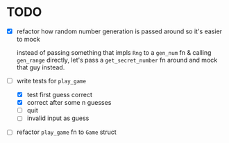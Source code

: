TODO
===

- [x] refactor how random number generation is passed around so it's easier to mock

  instead of passing something that impls `Rng` to a `gen_num` fn & calling
  `gen_range` directly, let's pass a `get_secret_number` fn around and mock
  that guy instead.

- [ ] write tests for `play_game`
  - [x] test first guess correct
  - [x] correct after some n guesses
  - [ ] quit
  - [ ] invalid input as guess

- [ ] refactor `play_game` fn to `Game` struct
